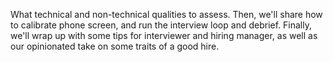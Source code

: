 What technical and non-technical qualities to assess. Then, we'll share how to calibrate phone screen, and run the interview loop and debrief. Finally, we'll wrap up with some tips for interviewer and hiring manager, as well as our opinionated take on some traits of a good hire.

